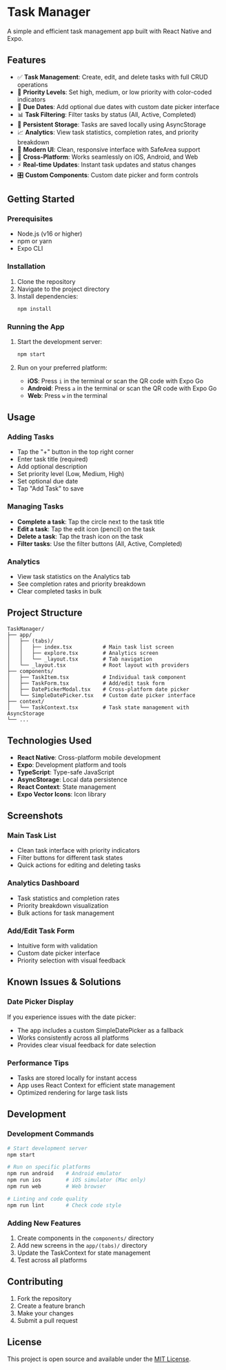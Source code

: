 # Task Manager

A simple and efficient task management app built with React Native and Expo.

## Features

- ✅ **Task Management**: Create, edit, and delete tasks with full CRUD operations
- 🎯 **Priority Levels**: Set high, medium, or low priority with color-coded indicators
- 📅 **Due Dates**: Add optional due dates with custom date picker interface
- 📊 **Task Filtering**: Filter tasks by status (All, Active, Completed)
- 💾 **Persistent Storage**: Tasks are saved locally using AsyncStorage
- 📈 **Analytics**: View task statistics, completion rates, and priority breakdown
- 🎨 **Modern UI**: Clean, responsive interface with SafeArea support
- 🔄 **Cross-Platform**: Works seamlessly on iOS, Android, and Web
- ⚡ **Real-time Updates**: Instant task updates and status changes
- 🎛️ **Custom Components**: Custom date picker and form controls

## Getting Started

### Prerequisites

- Node.js (v16 or higher)
- npm or yarn
- Expo CLI

### Installation

1. Clone the repository
2. Navigate to the project directory
3. Install dependencies:
   ```bash
   npm install
   ```

### Running the App

1. Start the development server:
   ```bash
   npm start
   ```

2. Run on your preferred platform:
   - **iOS**: Press `i` in the terminal or scan the QR code with Expo Go
   - **Android**: Press `a` in the terminal or scan the QR code with Expo Go
   - **Web**: Press `w` in the terminal

## Usage

### Adding Tasks
- Tap the "+" button in the top right corner
- Enter task title (required)
- Add optional description
- Set priority level (Low, Medium, High)
- Set optional due date
- Tap "Add Task" to save

### Managing Tasks
- **Complete a task**: Tap the circle next to the task title
- **Edit a task**: Tap the edit icon (pencil) on the task
- **Delete a task**: Tap the trash icon on the task
- **Filter tasks**: Use the filter buttons (All, Active, Completed)

### Analytics
- View task statistics on the Analytics tab
- See completion rates and priority breakdown
- Clear completed tasks in bulk

## Project Structure

```
TaskManager/
├── app/
│   ├── (tabs)/
│   │   ├── index.tsx          # Main task list screen
│   │   ├── explore.tsx        # Analytics screen
│   │   └── _layout.tsx        # Tab navigation
│   └── _layout.tsx            # Root layout with providers
├── components/
│   ├── TaskItem.tsx           # Individual task component
│   ├── TaskForm.tsx           # Add/edit task form
│   ├── DatePickerModal.tsx    # Cross-platform date picker
│   └── SimpleDatePicker.tsx   # Custom date picker interface
├── context/
│   └── TaskContext.tsx        # Task state management with AsyncStorage
└── ...
```

## Technologies Used

- **React Native**: Cross-platform mobile development
- **Expo**: Development platform and tools
- **TypeScript**: Type-safe JavaScript
- **AsyncStorage**: Local data persistence
- **React Context**: State management
- **Expo Vector Icons**: Icon library

## Screenshots

### Main Task List
- Clean task interface with priority indicators
- Filter buttons for different task states
- Quick actions for editing and deleting tasks

### Analytics Dashboard
- Task statistics and completion rates
- Priority breakdown visualization
- Bulk actions for task management

### Add/Edit Task Form
- Intuitive form with validation
- Custom date picker interface
- Priority selection with visual feedback

## Known Issues & Solutions

### Date Picker Display
If you experience issues with the date picker:
- The app includes a custom SimpleDatePicker as a fallback
- Works consistently across all platforms
- Provides clear visual feedback for date selection

### Performance Tips
- Tasks are stored locally for instant access
- App uses React Context for efficient state management
- Optimized rendering for large task lists

## Development

### Development Commands
```bash
# Start development server
npm start

# Run on specific platforms
npm run android    # Android emulator
npm run ios        # iOS simulator (Mac only)  
npm run web        # Web browser

# Linting and code quality
npm run lint       # Check code style
```

### Adding New Features
1. Create components in the `components/` directory
2. Add new screens in the `app/(tabs)/` directory
3. Update the TaskContext for state management
4. Test across all platforms

## Contributing

1. Fork the repository
2. Create a feature branch
3. Make your changes
4. Submit a pull request

## License

This project is open source and available under the [MIT License](LICENSE).
